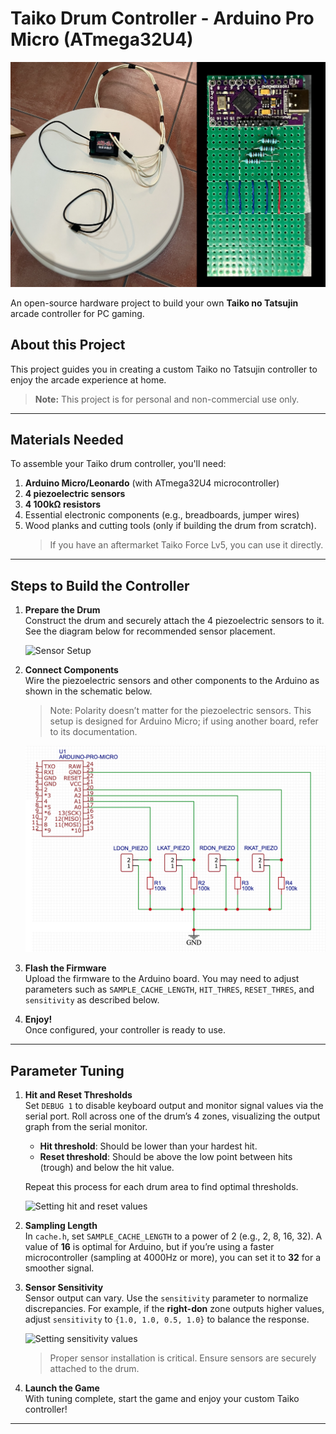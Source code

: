 # Taiko Drum Controller - Arduino Pro Micro (ATmega32U4)

![Taiko Drum Controller](./images/ATMegaTaiko.png)

An open-source hardware project to build your own **Taiko no Tatsujin** arcade controller for PC gaming.

## About this Project

This project guides you in creating a custom Taiko no Tatsujin controller to enjoy the arcade experience at home.

> **Note:** This project is for personal and non-commercial use only.

---

## Materials Needed

To assemble your Taiko drum controller, you'll need:

1. **Arduino Micro/Leonardo** (with ATmega32U4 microcontroller)
2. **4 piezoelectric sensors**
3. **4 100kΩ resistors**
4. Essential electronic components (e.g., breadboards, jumper wires)
5. Wood planks and cutting tools (only if building the drum from scratch).  
   > If you have an aftermarket Taiko Force Lv5, you can use it directly.

---

## Steps to Build the Controller

1. **Prepare the Drum**  
   Construct the drum and securely attach the 4 piezoelectric sensors to it. See the diagram below for recommended sensor placement.

   ![Sensor Setup](./images/piezo_locations.png)

2. **Connect Components**  
   Wire the piezoelectric sensors and other components to the Arduino as shown in the schematic below.  
   > Note: Polarity doesn’t matter for the piezoelectric sensors. This setup is designed for Arduino Micro; if using another board, refer to its documentation.

   ![Controller Scheme](./images/scheme.png)

3. **Flash the Firmware**  
   Upload the firmware to the Arduino board. You may need to adjust parameters such as `SAMPLE_CACHE_LENGTH`, `HIT_THRES`, `RESET_THRES`, and `sensitivity` as described below.

4. **Enjoy!**  
   Once configured, your controller is ready to use.

---

## Parameter Tuning

1. **Hit and Reset Thresholds**  
   Set `DEBUG 1` to disable keyboard output and monitor signal values via the serial port. Roll across one of the drum’s 4 zones, visualizing the output graph from the serial monitor.  
   - **Hit threshold**: Should be lower than your hardest hit.
   - **Reset threshold**: Should be above the low point between hits (trough) and below the hit value.  

   Repeat this process for each drum area to find optimal thresholds.

   ![Setting hit and reset values](./images/tune_hit_reset.png)

2. **Sampling Length**  
   In `cache.h`, set `SAMPLE_CACHE_LENGTH` to a power of 2 (e.g., 2, 8, 16, 32). A value of **16** is optimal for Arduino, but if you’re using a faster microcontroller (sampling at 4000Hz or more), you can set it to **32** for a smoother signal.

3. **Sensor Sensitivity**  
   Sensor output can vary. Use the `sensitivity` parameter to normalize discrepancies. For example, if the **right-don** zone outputs higher values, adjust `sensitivity` to `{1.0, 1.0, 0.5, 1.0}` to balance the response.

   ![Setting sensitivity values](./images/tune_sensitivities.png)

   > Proper sensor installation is critical. Ensure sensors are securely attached to the drum.

4. **Launch the Game**  
   With tuning complete, start the game and enjoy your custom Taiko controller!

--- 
